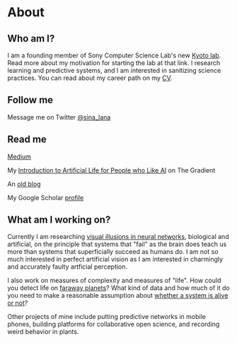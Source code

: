 # About

## Who am I?

I am a founding member of Sony Computer Science Lab's new [Kyoto lab](https://www.sonycsl.co.jp/kyoto/). Read more about my motivation for starting the lab at that link. I research learning and predictive systems, and I am interested in sanitizing science practices.
You can read about my career path on my [CV](lana_cv.pdf).

## Follow me

Message me on Twitter [@sina_lana](https://twitter.com/sina_lana)

## Read me 

[Medium](https://medium.com/@sina_lana)

My [Introduction to Artificial Life for People who Like AI](https://thegradient.pub/an-introduction-to-artificial-life-for-people-who-like-ai/) on The Gradient

An [old blog](https://itakoyak.wordpress.com/)

My Google Scholar [profile](https://scholar.google.co.jp/citations?hl=en&pli=1&user=UVvjeaoAAAAJ)

## What am I working on?

Currently I am researching [visual illusions in neural networks](https://github.com/LanaSina/evolutionary_illusion_generator), biological and artificial, on the principle that systems that "fail" as the brain does teach us more than systems that superficially succeed as humans do. I am not so much interested in perfect artificial vision as I am interested in charmingly and accurately faulty artficial perception.

I also work on measures of complexity and measures of "life". How could you detect life on [faraway planets](https://agu.confex.com/agu/abscicon19/prelim.cgi/Paper/480711)? What kind of data and how much of it do you need to make a reasonable assumption about [whether a system is alive or not](https://github.com/LanaSina/FLR_contest)?

Other projects of mine include putting predictive networks in mobile phones, building platforms for collaborative open science, and recording weird behavior in plants.
